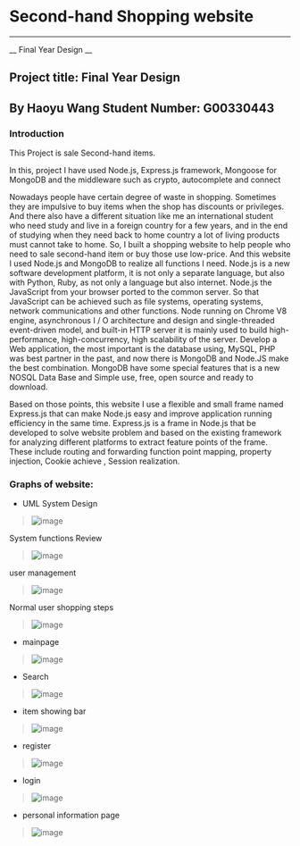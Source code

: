 # Second-hand Shopping website
----------------------------------
__ Final Year Design __

## Project title: Final Year Design
 By Haoyu Wang 
 Student Number: G00330443
 ---------------------------
### Introduction
This Project is sale Second-hand items.

In this, project I have used Node.js, Express.js framework, Mongoose for MongoDB and the middleware such as crypto, autocomplete and connect

Nowadays people have certain degree of waste in shopping. Sometimes they are impulsive to buy items when the shop has discounts or privileges.
And there also have a different situation like me an international student who need study and live in a foreign country for a few years, and in the end of studying when they need back to home country a lot of living products must cannot take to home. So, I built a shopping website to help people who need to sale second-hand item or buy those use low-price. And this website I used Node.js and MongoDB to realize all functions I need. Node.js is a new software development platform, it is not only a separate language, but also with Python, Ruby, as not only a language but also internet. Node.js the JavaScript from your browser ported to the common server. So that JavaScript can be achieved such as file systems, operating systems, network communications and other functions. Node running on Chrome V8 engine, asynchronous I / O architecture and design and single-threaded event-driven model, and built-in HTTP server it is mainly used to build high-performance, high-concurrency, high scalability of the server. Develop a Web application, the most important is the database using, MySQL, PHP was best partner in the past, and now there is MongoDB and Node.JS make the best combination. MongoDB have some special features that is a new NOSQL Data Base and Simple use, free, open source and ready to download.

Based on those points, this website I use a flexible and small frame named Express.js that can make Node.js easy and improve application running efficiency in the same time. Express.js is a frame in Node.js that be developed to solve website problem and based on the existing framework for analyzing different platforms to extract feature points of the frame. These include routing and forwarding function point mapping, property injection, Cookie achieve , Session realization. 

### Graphs of website:
* UML
System Design
>![image](https://github.com/G00330443/Finalyear-Project/blob/master/Report-latex/images/27.PNG)

System functions Review
>![image](https://github.com/G00330443/Finalyear-Project/blob/master/Report-latex/images/28.PNG)

user management
>![image](https://github.com/G00330443/Finalyear-Project/blob/master/Report-latex/images/29.PNG)

Normal user shopping steps
>![image](https://github.com/G00330443/Finalyear-Project/blob/master/Report-latex/images/30.PNG)

* mainpage
>![image](https://github.com/G00330443/Finalyear-Project/blob/master/Report-latex/images/50.PNG)

* Search
>![image](https://github.com/G00330443/Finalyear-Project/blob/master/Report-latex/images/39.PNG)

* item showing bar
>![image](https://github.com/G00330443/Finalyear-Project/blob/master/Report-latex/images/40.PNG)

* register
>![image](https://github.com/G00330443/Finalyear-Project/blob/master/Report-latex/images/15.PNG)

* login
>![image](https://github.com/G00330443/Finalyear-Project/blob/master/Report-latex/images/22.PNG)

* personal information page
>![image](https://github.com/G00330443/Finalyear-Project/blob/master/Report-latex/images/43.PNG)
